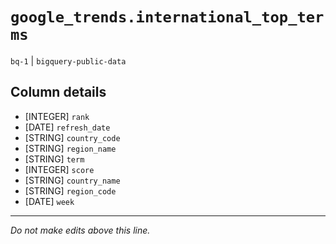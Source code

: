 # `google_trends.international_top_terms`
`bq-1` | `bigquery-public-data`

## Column details
* [INTEGER]   `rank`
* [DATE]      `refresh_date`
* [STRING]    `country_code`
* [STRING]    `region_name`
* [STRING]    `term`
* [INTEGER]   `score`
* [STRING]    `country_name`
* [STRING]    `region_code`
* [DATE]      `week`

-------------------------------------------------------------------------------
*Do not make edits above this line.*
